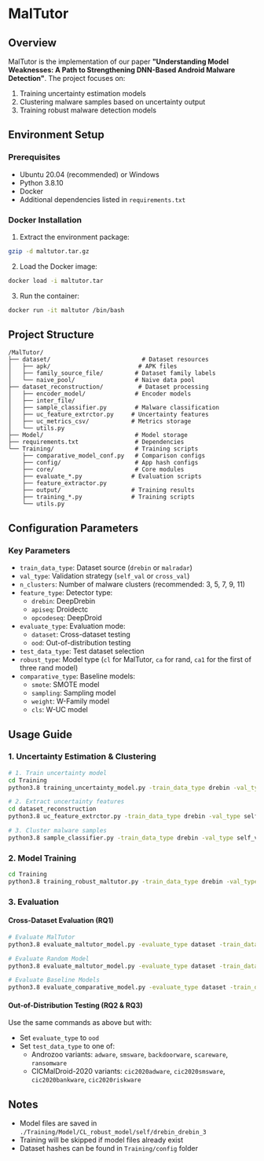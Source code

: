 # MalTutor

## Overview
MalTutor is the implementation of our paper **"Understanding Model Weaknesses: A Path to Strengthening DNN-Based Android Malware Detection"**. The project focuses on:
1. Training uncertainty estimation models
2. Clustering malware samples based on uncertainty output
3. Training robust malware detection models

## Environment Setup

### Prerequisites
- Ubuntu 20.04 (recommended) or Windows
- Python 3.8.10
- Docker
- Additional dependencies listed in `requirements.txt`

### Docker Installation
1. Extract the environment package:
```bash
gzip -d maltutor.tar.gz
```

2. Load the Docker image:
```bash
docker load -i maltutor.tar
```

3. Run the container:
```bash
docker run -it maltutor /bin/bash
```

## Project Structure
```plaintext
/MalTutor/
├── dataset/                          # Dataset resources
│   ├── apk/                         # APK files
│   ├── family_source_file/         # Dataset family labels
│   └── naive_pool/                 # Naive data pool
├── dataset_reconstruction/          # Dataset processing
│   ├── encoder_model/              # Encoder models
│   ├── inter_file/                
│   ├── sample_classifier.py        # Malware classification
│   ├── uc_feature_extrctor.py     # Uncertainty features
│   ├── uc_metrics_csv/            # Metrics storage
│   └── utils.py                   
├── Model/                          # Model storage
├── requirements.txt                # Dependencies
└── Training/                       # Training scripts
    ├── comparative_model_conf.py   # Comparison configs
    ├── config/                     # App hash configs
    ├── core/                       # Core modules
    ├── evaluate_*.py              # Evaluation scripts
    ├── feature_extractor.py       
    ├── output/                    # Training results
    ├── training_*.py              # Training scripts
    └── utils.py
```

## Configuration Parameters

### Key Parameters
- `train_data_type`: Dataset source (`drebin` or `malradar`)
- `val_type`: Validation strategy (`self_val` or `cross_val`)
- `n_clusters`: Number of malware clusters (recommended: 3, 5, 7, 9, 11)
- `feature_type`: Detector type:
  - `drebin`: DeepDrebin
  - `apiseq`: Droidectc
  - `opcodeseq`: DeepDroid
- `evaluate_type`: Evaluation mode:
  - `dataset`: Cross-dataset testing
  - `ood`: Out-of-distribution testing
- `test_data_type`: Test dataset selection
- `robust_type`: Model type (`cl` for MalTutor, `ca` for rand, `ca1` for the first of three rand model)
- `comparative_type`: Baseline models:
  - `smote`: SMOTE model
  - `sampling`: Sampling model
  - `weight`: W-Family model
  - `cls`: W-UC model

## Usage Guide

### 1. Uncertainty Estimation & Clustering

```bash
# 1. Train uncertainty model
cd Training
python3.8 training_uncertainty_model.py -train_data_type drebin -val_type self_val -feature_type drebin

# 2. Extract uncertainty features
cd dataset_reconstruction
python3.8 uc_feature_extrctor.py -train_data_type drebin -val_type self_val -feature_type drebin

# 3. Cluster malware samples
python3.8 sample_classifier.py -train_data_type drebin -val_type self_val -feature_type drebin -n_clusters 3
```

### 2. Model Training
```bash
cd Training
python3.8 training_robust_maltutor.py -train_data_type drebin -val_type self -feature_type drebin -n_clusters 3
```

### 3. Evaluation

#### Cross-Dataset Evaluation (RQ1)
```bash
# Evaluate MalTutor
python3.8 evaluate_maltutor_model.py -evaluate_type dataset -train_data_type drebin -robust_type cl -feature_type drebin -test_data_type malradar -val_type self

# Evaluate Random Model
python3.8 evaluate_maltutor_model.py -evaluate_type dataset -train_data_type drebin -robust_type ca1 -feature_type drebin -test_data_type malradar -val_type self

# Evaluate Baseline Models
python3.8 evaluate_comparative_model.py -evaluate_type dataset -train_data_type drebin -test_data_type malradar -comparative_type sampling
```

#### Out-of-Distribution Testing (RQ2 & RQ3)
Use the same commands as above but with:
- Set `evaluate_type` to `ood`
- Set `test_data_type` to one of:
  - Androzoo variants: `adware`, `smsware`, `backdoorware`, `scareware`, `ransomware`
  - CICMalDroid-2020 variants: `cic2020adware`, `cic2020smsware`, `cic2020bankware`, `cic2020riskware`

## Notes
- Model files are saved in `./Training/Model/CL_robust_model/self/drebin_drebin_3`
- Training will be skipped if model files already exist
- Dataset hashes can be found in `Training/config` folder
